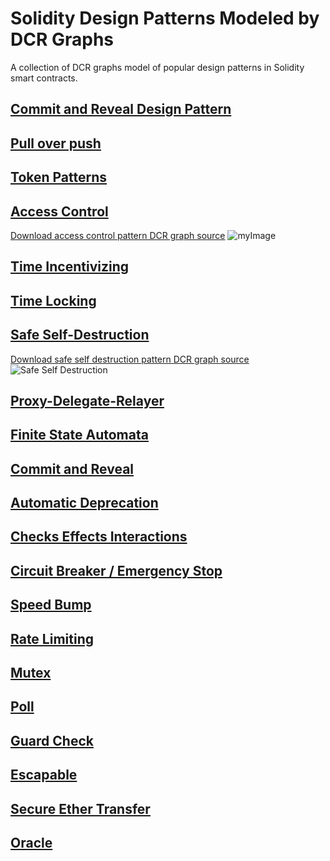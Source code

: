# Solidity Design Patterns Modeled by DCR Graphs
A collection of DCR graphs model of popular design patterns in Solidity smart contracts.

## [Commit and Reveal Design Pattern](https://github.com/mojtaba-eshghie/SolidityDesignPatternsDCRGraph/blob/main/README.md#commit-reveal)

## [Pull over push](https://github.com/mojtaba-eshghie/SolidityDesignPatternsDCRGraph/blob/main/README.md#pull-over-push)

## [Token Patterns](https://github.com/mojtaba-eshghie/SolidityDesignPatternsDCRGraph/blob/main/README.md#token)

## [Access Control](https://github.com/mojtaba-eshghie/SolidityDesignPatternsDCRGraph/blob/main/README.md#access-control)
[Download access control pattern DCR graph source](https://github.com/mojtaba-eshghie/SolidityDesignPatternsDCRGraph/blob/main/src/access-control.xml)
![myImage](https://github.com/mojtaba-eshghie/SolidityDesignPatternsDCRGraph/blob/main/svg/access-control.svg)

## [Time Incentivizing](https://github.com/mojtaba-eshghie/SolidityDesignPatternsDCRGraph/blob/main/README.md#time-incentivizing)

## [Time Locking](https://github.com/mojtaba-eshghie/SolidityDesignPatternsDCRGraph/blob/main/README.md#time-locking)

## [Safe Self-Destruction](https://github.com/mojtaba-eshghie/SolidityDesignPatternsDCRGraph/blob/main/README.md#safe-self-destruction)
[Download safe self destruction pattern DCR graph source](https://github.com/mojtaba-eshghie/SolidityDesignPatternsDCRGraph/blob/main/src/safe-self-destruction.xml)
![Safe Self Destruction](https://github.com/mojtaba-eshghie/SolidityDesignPatternsDCRGraph/blob/main/svg/safe-self-destruction.svg)

## [Proxy-Delegate-Relayer](https://github.com/mojtaba-eshghie/SolidityDesignPatternsDCRGraph/blob/main/README.md#proxy-delegate-relayer)

## [Finite State Automata](https://github.com/mojtaba-eshghie/SolidityDesignPatternsDCRGraph/blob/main/README.md#fsa)

## [Commit and Reveal](https://github.com/mojtaba-eshghie/SolidityDesignPatternsDCRGraph/blob/main/README.md#commit-and-reveal)

## [Automatic Deprecation](https://github.com/mojtaba-eshghie/SolidityDesignPatternsDCRGraph/blob/main/README.md#auto-deprecation)

## [Checks Effects Interactions](https://github.com/mojtaba-eshghie/SolidityDesignPatternsDCRGraph/blob/main/README.md#checks-effects-interactions)

## [Circuit Breaker / Emergency Stop](https://github.com/mojtaba-eshghie/SolidityDesignPatternsDCRGraph/blob/main/README.md#circuit-breaker)

## [Speed Bump](https://github.com/mojtaba-eshghie/SolidityDesignPatternsDCRGraph/blob/main/README.md#speed-bump)

## [Rate Limiting](https://github.com/mojtaba-eshghie/SolidityDesignPatternsDCRGraph/blob/main/README.md#rate-limiting)

## [Mutex](https://github.com/mojtaba-eshghie/SolidityDesignPatternsDCRGraph/blob/main/README.md#mutex)

## [Poll](https://github.com/mojtaba-eshghie/SolidityDesignPatternsDCRGraph/blob/main/README.md#poll)

## [Guard Check](https://github.com/mojtaba-eshghie/SolidityDesignPatternsDCRGraph/blob/main/README.md#guard-check)

## [Escapable](https://github.com/mojtaba-eshghie/SolidityDesignPatternsDCRGraph/blob/main/README.md#escapable)

## [Secure Ether Transfer](https://github.com/mojtaba-eshghie/SolidityDesignPatternsDCRGraph/blob/main/README.md#secure-ether-transfer)

## [Oracle](https://github.com/mojtaba-eshghie/SolidityDesignPatternsDCRGraph/blob/main/README.md#oracle)



